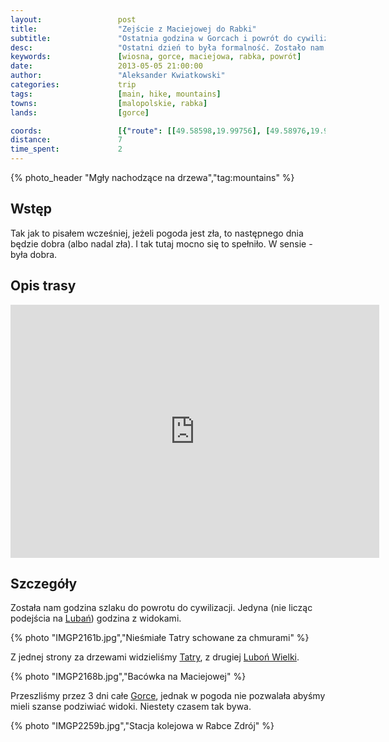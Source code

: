 ```yaml
---
layout:                 post
title:                  "Zejście z Maciejowej do Rabki"
subtitle:               "Ostatnia godzina w Gorcach i powrót do cywilizacji"
desc:                   "Ostatni dzień to była formalność. Zostało nam godzinne zejście z Maciejowej do Rabki i powrót. Jak na złość przywitała nas dobre pogoda. Doliny natomiast były przykryte chmurami."
keywords:               [wiosna, gorce, maciejowa, rabka, powrót]
date:                   2013-05-05 21:00:00
author:                 "Aleksander Kwiatkowski"
categories:             trip
tags:                   [main, hike, mountains]
towns:                  [malopolskie, rabka]
lands:                  [gorce]

coords:                 [{"route": [[49.58598,19.99756], [49.58976,19.98898], [49.59799,19.98649], [49.60300,19.96598], [49.60951,19.95267]], "type": "hike"}]
distance:               7
time_spent:             2
---
```


[wiki-luban]:           https://pl.wikipedia.org/wiki/Luba%C5%84_(Gorce)
[wiki-lubon-wielki]:    https://pl.wikipedia.org/wiki/Lubo%C5%84_Wielki
[wiki-tatry]:           https://pl.wikipedia.org/wiki/Tatry
[wiki-gorce]:           https://pl.wikipedia.org/wiki/Gorce

{% photo_header "Mgły nachodzące na drzewa","tag:mountains" %}

Wstęp
-----

Tak jak to pisałem wcześniej, jeżeli pogoda jest zła, to następnego dnia będzie dobra (albo nadal zła). I tak tutaj mocno się
to spełniło. W sensie - była dobra.

Opis trasy
----------

<iframe height='405' width='590' frameborder='0' allowtransparency='true' scrolling='no' src='https://www.strava.com/activities/333342219/embed/18b7187cb7cafb040a7adce4b4e1653b16c21aff'></iframe>

Szczegóły
---------

Została nam godzina szlaku do powrotu do cywilizacji. Jedyna (nie licząc podejścia na [Lubań][wiki-luban])
godzina z widokami.

{% photo "IMGP2161b.jpg","Nieśmiałe Tatry schowane za chmurami" %}

Z jednej strony za drzewami widzieliśmy [Tatry][wiki-tatry], z drugiej [Luboń Wielki][wiki-lubon-wielki].

{% photo "IMGP2168b.jpg","Bacówka na Maciejowej" %}

Przeszliśmy przez 3 dni całe [Gorce][wiki-gorce], jednak w pogoda nie pozwalała
abyśmy mieli szanse podziwiać widoki. Niestety czasem tak bywa.

{% photo "IMGP2259b.jpg","Stacja kolejowa w Rabce Zdrój" %}
